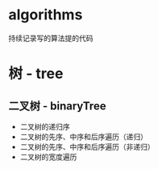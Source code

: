 # algorithms
持续记录写的算法提的代码

# 树 - tree
## 二叉树 - binaryTree
* 二叉树的递归序
* 二叉树的先序、中序和后序遍历（递归）
* 二叉树的先序、中序和后序遍历（非递归）
* 二叉树的宽度遍历
